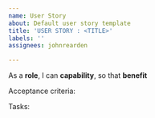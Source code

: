 ```yaml
---
name: User Story
about: Default user story template
title: 'USER STORY : <TITLE>'
labels: ''
assignees: johnrearden

---
```


As a **role**, I can **capability**, so that **benefit**

Acceptance criteria:

Tasks:
